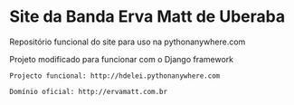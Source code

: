 # Site da Banda Erva Matt de Uberaba

Repositório funcional do site para uso na pythonanywhere.com

Projeto modificado para funcionar com o Django framework

    Projecto funcional: http://hdelei.pythonanywhere.com

    Domínio oficial: http://ervamatt.com.br
